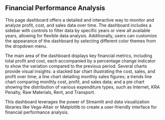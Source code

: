 
## Financial Performance Analysis


This page dashboard offers a detailed and interactive way to monitor and analyze profit, cost, and sales data over time. The dashboard includes a sidebar with controls to filter data by specific years or view all available years, allowing for flexible data analysis. Additionally, users can customize the appearance of the dashboard by selecting different color themes from the dropdown menu. 

The main area of the dashboard displays key financial metrics, including total profit and cost, each accompanied by a percentage change indicator to show the variation compared to the previous period. Several charts provide visual insights: a stacked bar chart illustrating the cost, sales, and profit over time; a line chart detailing monthly sales figures; a trends line chart comparing monthly cost, profit, and sales data; and a pie chart showing the distribution of various expenditure types, such as Internet, KRA Penalty, Raw Materials, Rent, and Transport. 

This dashboard leverages the power of Streamlit and data visualization libraries like Vega-Altair or Matplotlib to create a user-friendly interface for financial performance analysis. 